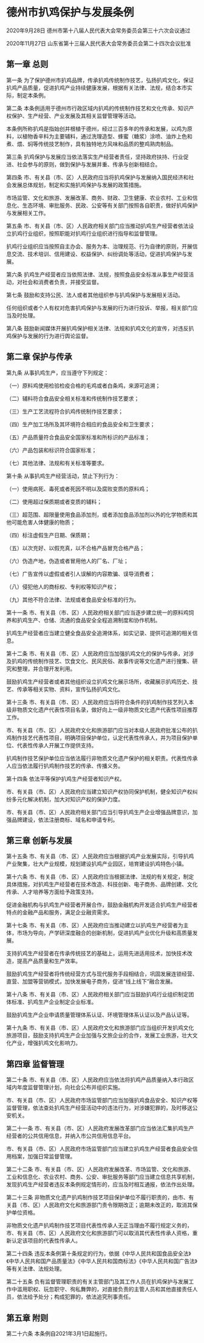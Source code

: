 # 德州市扒鸡保护与发展条例

2020年9月28日 德州市第十八届人民代表大会常务委员会第三十六次会议通过

2020年11月27日 山东省第十三届人民代表大会常务委员会第二十四次会议批准



## 第一章  总则

第一条 为了保护德州市扒鸡品牌，传承扒鸡传统制作技艺，弘扬扒鸡文化，保证扒鸡产品质量，促进扒鸡产业持续健康发展，根据有关法律、法规，结合本市实际，制定本条例。

第二条 本条例适用于德州市行政区域内扒鸡的传统制作技艺和文化传承、知识产权保护、生产经营、产业发展及其相关监督管理等活动。

本条例所称扒鸡是指始创并根植于德州，经过三百多年的传承和发展，以鸡为原料，以植物香辛料为主要辅料，通过洗理造型、蜂蜜（糖浆）涂喷、油炸上色和煮、煨、焖等传统技艺制作，具有独特地方风味和品质的整鸡熟肉制品。

第三条 扒鸡保护与发展应当依法落实生产经营者责任，坚持政府扶持、行业促进、社会参与的原则，做到保护与发展并重、传承与创新相结合。

第四条 市、有关县（市、区）人民政府应当将扒鸡保护与发展纳入国民经济和社会发展总体规划，制定和实施扒鸡保护与发展的政策措施。

市场监管、文化和旅游、发展改革、商务、财政、卫生健康、农业农村、工业和信息化、生态环境、审批服务、民政、公安等有关部门按照各自职责，做好扒鸡保护与发展相关工作。

第五条 市、有关县（市、区）人民政府相关部门应当推动扒鸡生产经营者依法设立扒鸡行业组织，按照职能对扒鸡行业组织进行指导和监督管理。

扒鸡行业组织应当按照自主办会、服务为本、治理规范、行为自律的原则，开展信息交流、技术培训、信用建设、权益保护、纠纷调处等活动，促进扒鸡保护与发展。

第六条 扒鸡生产经营者应当依照法律、法规，按照食品安全标准从事生产经营活动，对社会和消费者负责，并接受监督。

第七条 鼓励和支持公民、法人或者其他组织参与扒鸡保护与发展相关活动。

任何组织或者个人有权对危害扒鸡保护与发展的行为进行投诉、举报，相关部门应当及时处理。

第八条 鼓励新闻媒体开展扒鸡保护相关法律、法规和扒鸡文化的宣传，对违反扒鸡保护与发展的行为进行舆论监督。

## 第二章  保护与传承

第九条 从事扒鸡生产，应当遵守下列规定：

（一）原料鸡使用检验检疫合格的毛鸡或者白条鸡，来源可追溯；

（二）辅料符合食品安全相关标准和传统制作技艺要求；

（三）生产工艺流程符合扒鸡传统制作技艺要求；

（四）生产加工场所及其环境符合相应的食品安全和卫生要求；

（五）产品质量符合食品安全国家标准和所标识的产品标准；

（六）产品包装和标识符合国家标准；

（七）其他法律、法规和有关标准等要求。

第十条 从事扒鸡生产经营活动，禁止下列行为：

（一）使用病死、毒死或者死因不明以及腐败变质的原料鸡；

（二）使用超过保质期或者变质的辅料；

（三）超范围、超限量使用食品添加剂，或者添加食品添加剂以外的化学物质和其他可能危害人体健康的物质；

（四）标注虚假生产日期、保质期；

（五）以次充好、以假充真，以不合格产品冒充合格产品；

（六）伪造产地，伪造或者冒用他人的厂名、厂址；

（七）广告宣传以虚假或者引人误解的内容欺骗、误导消费者；

（八）侵犯他人的商标权、专利权等知识产权；

（九）其他不符合法律、法规或者食品安全标准的行为。

第十一条 市、有关县（市、区）人民政府相关部门应当逐步建立统一的原料鸡饲养和扒鸡生产、仓储、流通的食品安全全程追溯制度和协作机制。

扒鸡生产经营者应当建立健全食品安全追溯体系，如实记录、提供可追溯的相关信息。

第十二条 市、有关县（市、区）人民政府应当加强扒鸡文化的保护与传承，对涉及扒鸡的传统制作技艺、饮食文化、民风民俗、故事传说等文化遗产进行搜集、研究和整理，并合理开发利用。

鼓励扒鸡生产经营者或者其他组织设立扒鸡文化展示场所，收藏展示扒鸡历史、技艺、传承等相关实物、资料，宣传弘扬扒鸡文化。

第十三条 市、有关县（市、区）人民政府应当将符合条件的扒鸡制作技艺列入本级非物质文化遗产代表性项目名录，做好向上一级非物质文化遗产代表性项目推荐工作。

市、有关县（市、区）人民政府文化和旅游部门应当对本级人民政府批准公布的扒鸡制作技艺代表性项目，明确项目保护单位，认定代表性传承人，并为项目保护单位、代表性传承人开展工作提供支持。

扒鸡制作技艺保护单位应当依法履行非物质文化遗产保护的相关职责。代表性传承人应当依法履行扒鸡制作技艺的传承、传播义务。

第十四条 依法平等保护扒鸡生产经营者知识产权。

市、有关县（市、区）人民政府应当建立知识产权协同保护机制，健全知识产权纠纷多元化解决机制，加大对知识产权的保护力度。

市、有关县（市、区）人民政府相关部门应当引导扒鸡生产企业增强品牌意识，加强品牌建设，依法注册商标、域名和申请专利。

## 第三章  创新与发展

第十五条 市、有关县（市、区）人民政府应当根据扒鸡产业发展实际，引导扒鸡产业聚集，壮大产业规模，规划建设扒鸡产业园区，培育建设扒鸡特色小镇。

第十六条 市、有关县（市、区）人民政府应当根据法律、法规的有关规定，制定具体措施，对扒鸡生产经营者在技术改造、科技创新、电子商务、品牌创建、文化传承、人才培养等方面给予政策支持。

促进金融机构与扒鸡生产经营者开展合作，鼓励金融机构开发适合扒鸡生产经营者特点的金融产品和服务，满足企业融资需求。

第十七条 市、有关县（市、区）人民政府应当推动建立以扒鸡生产经营者为主体，市场为导向，产学研深度融合的创新机制，促进扒鸡产业优化升级和高质量发展。

支持扒鸡生产经营者在传承传统技艺的基础上，运用先进适用技术，加快技术改造，提高产品质量和生产效率。

鼓励扒鸡生产经营者将传统经营方式与现代服务手段相结合，巩固发展连锁经营、直营、加盟等营销模式，加快发展电子商务，促进“线上线下”融合发展。

第十八条 市、有关县（市、区）人民政府相关部门应当鼓励扒鸡行业组织制定团体标准、扒鸡生产企业制定企业标准。

鼓励扒鸡生产企业申请质量管理体系认证、环境管理体系认证以及产品认证等。

第十九条 市、有关县（市、区）人民政府文化和旅游部门应当组织开发扒鸡文化旅游项目，鼓励支持扒鸡生产企业加强与文旅企业的合作，发展工业旅游，壮大文化产业，增强扒鸡文化影响力。

## 第四章  监督管理

第二十条 市、有关县（市、区）人民政府应当依法将扒鸡产品质量纳入本行政区域内年度监督管理计划，向社会公布并组织实施。

市、有关县（市、区）人民政府市场监管部门应当加强扒鸡食品安全、知识产权等监督管理，依法查处扒鸡生产经营活动中的违法行为，对涉嫌犯罪的，及时移送公安机关。

第二十一条 市、有关县（市、区）人民政府发展改革部门应当依法汇集扒鸡生产经营者的公共信用信息，并纳入市公共信用信息平台。

市、有关县（市、区）人民政府市场监管部门应当建立扒鸡生产经营者食品安全信用档案，加强日常监督管理。

第二十二条 市、有关县（市、区）人民政府发展改革、市场监管、文化和旅游、工业和信息化、农业农村、商务、公安、审批服务等部门应当建立信息共享机制，发现扒鸡生产经营者违反本条例规定情形的，应当及时相互通报，依法作出处理。

第二十三条 非物质文化遗产扒鸡制作技艺项目保护单位不履行职责的，由市、有关县（市、区）人民政府文化和旅游部门责令限期改正；逾期未改正的，取消其保护单位资格。

非物质文化遗产扒鸡制作技艺项目代表性传承人无正当理由不履行规定义务的，市、有关县（市、区）人民政府文化和旅游部门可以取消其代表性传承人资格，重新认定该项目的代表性传承人。

第二十四条 违反本条例第十条规定的行为，依据《中华人民共和国食品安全法》《中华人民共和国产品质量法》《中华人民共和国商标法》《中华人民共和国广告法》等有关法律、法规处理。

第二十五条 负有监督管理职责的有关主管部门及其工作人员在扒鸡保护与发展工作中滥用职权、玩忽职守、徇私舞弊的，对直接负责的主管人员和其他直接责任人员，依法给予处分；构成犯罪的，依法追究刑事责任。

## 第五章  附则

第二十六条 本条例自2021年3月1日起施行。
